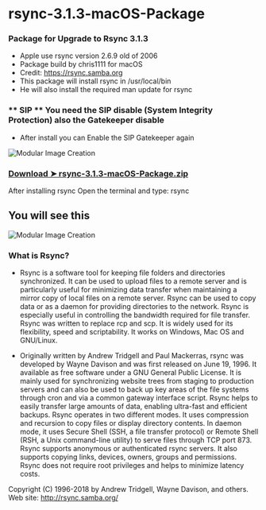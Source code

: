 


# rsync-3.1.3-macOS-Package

### Package for Upgrade to Rsync 3.1.3
- Apple use rsync version 2.6.9 old of 2006
- Package build by chris1111 for macOS
- Credit: https://rsync.samba.org
- This package will install rsync in /usr/local/bin
- He will also install the required man update for rsync

### ** SIP ** You need  the SIP disable (System Integrity Protection) also the Gatekeeper disable
- After install you can Enable the SIP Gatekeeper again

![Modular Image Creation](https://i25.servimg.com/u/f25/18/50/18/69/screen58.png)

### [Download ➤ rsync-3.1.3-macOS-Package.zip](https://github.com/chris1111/rsync-3.1.3-macOS-Package/releases)

After installing rsync Open the terminal and type: rsync

## You will see this 
![Modular Image Creation](https://i25.servimg.com/u/f25/18/50/18/69/captu289.png)


### What is Rsync?
- Rsync is a software tool for keeping file folders and directories synchronized. It can be used to upload files to a remote server and is particularly useful for minimizing data transfer when maintaining a mirror copy of local files on a remote server. Rsync can be used to copy data or as a daemon for providing directories to the network. Rsync is especially useful in controlling the bandwidth required for file transfer. Rsync was written to replace rcp and scp. It is widely used for its flexibility, speed and scriptability. It works on Windows, Mac OS and GNU/Linux.

- Originally written by Andrew Tridgell and Paul Mackerras, rsync was developed by Wayne Davison and was first released on June 19, 1996. It available as free software under a GNU General Public License. It is mainly used for synchronizing website trees from staging to production servers and can also be used to back up key areas of the file systems through cron and via a common gateway interface script. Rsync helps to easily transfer large amounts of data, enabling ultra-fast and efficient backups. Rsync operates in two different modes. It uses compression and recursion to copy files or display directory contents. In daemon mode, it uses Secure Shell (SSH, a file transfer protocol) or Remote Shell (RSH, a Unix command-line utility) to serve files through TCP port 873. Rsync supports anonymous or authenticated rsync servers. It also supports copying links, devices, owners, groups and permissions. Rsync does not require root privileges and helps to minimize latency costs.

Copyright (C) 1996-2018 by Andrew Tridgell, Wayne Davison, and others.
Web site: http://rsync.samba.org/
